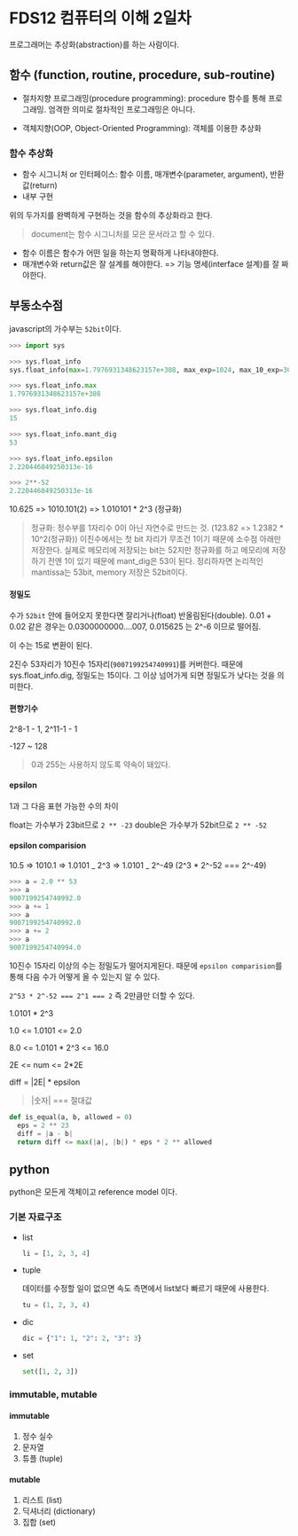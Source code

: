 # FDS12 컴퓨터의 이해 2일차

프로그래머는 추상화(abstraction)를 하는 사람이다.

## 함수 (function, routine, procedure, sub-routine)

- 절차지향 프로그래밍(procedure programming): procedure 함수를 통해 프로그래밍. 엄격한 의미로 절차적인 프로그래밍은 아니다.

- 객체지향(OOP, Object-Oriented Programming): 객체를 이용한 추상화

### 함수 추상화

- 함수 시그니처 or 인터페이스: 함수 이름, 매개변수(parameter, argument), 반환 값(return)
- 내부 구현

위의 두가지를 완벽하게 구현하는 것을 함수의 추상화라고 한다.

> document는 함수 시그니처를 모은 문서라고 할 수 있다.

- 함수 이름은 함수가 어떤 일을 하는지 명확하게 나타내야한다.
- 매개변수와 return값은 잘 설계를 해야한다. => 기능 명세(interface 설계)를 잘 짜야한다.

## 부동소수점

javascript의 가수부는 `52bit`이다.

```py
>>> import sys

>>> sys.float_info
sys.float_info(max=1.7976931348623157e+308, max_exp=1024, max_10_exp=308, min=2.2250738585072014e-308, min_exp=-1021, min_10_exp=-307, dig=15, mant_dig=53, epsilon=2.220446049250313e-16, radix=2, rounds=1)

>>> sys.float_info.max
1.7976931348623157e+308

>>> sys.float_info.dig
15

>>> sys.float_info.mant_dig
53

>>> sys.float_info.epsilon
2.220446049250313e-16

>>> 2**-52
2.220446049250313e-16
```

10.625
=> 1010.101(2)
=> 1.010101 \* 2^3 (정규화)

> 정규화: 정수부를 1자리수 0이 아닌 자연수로 만드는 것. (123.82 => 1.2382 \* 10^2(정규화))
> 이진수에서는 첫 bit 자리가 무조건 1이기 때문에 소수점 아래만 저장한다. 실제로 메모리에 저장되는 bit는 52지만 정규화를 하고 메모리에 저장하기 전엔 1이 있기 때문에 mant_dig은 53이 된다. 정리하자면 논리적인 mantissa는 53bit, memory 저장은 52bit이다.

#### 정밀도

수가 `52bit` 안에 들어오지 못한다면 잘리거나(float) 반올림된다(double). 0.01 + 0.02 같은 경우는 0.0300000000....007, 0.015625 는 2^-6 이므로 떨어짐.

이 수는 15로 변환이 된다.

2진수 53자리가 10진수 15자리(`9007199254740991`)를 커버한다. 때문에 sys.float_info.dig, 정밀도는 15이다. 그 이상 넘어가게 되면 정밀도가 낮다는 것을 의미한다.

#### 편향기수

2^8-1 - 1, 2^11-1 - 1

-127 ~ 128

> 0과 255는 사용하지 않도록 약속이 돼있다.

#### epsilon

1과 그 다음 표현 가능한 수의 차이

float는 가수부가 23bit므로 `2 ** -23` double은 가수부가 52bit므로 `2 ** -52`

#### epsilon comparision

10.5 => 1010.1 => 1.0101 _ 2^3 => 1.0101 _ 2^-49 (2^3 \* 2^-52 === 2^-49)

```py
>>> a = 2.0 ** 53
>>> a
9007199254740992.0
>>> a += 1
>>> a
9007199254740992.0
>>> a += 2
>>> a
9007199254740994.0
```

10진수 15자리 이상의 수는 정밀도가 떨어지게된다. 때문에 `epsilon comparision`를 통해 다음 수가 어떻게 올 수 있는지 알 수 있다.

`2^53 * 2^-52 === 2^1 === 2` 즉 2만큼만 더할 수 있다.

1.0101 \* 2^3

1.0 <= 1.0101 <= 2.0

8.0 <= 1.0101 \* 2^3 <= 16.0

2E <= num <= 2\*2E

diff = |2E| \* epsilon

> |숫자| === 절대값

```py
def is_equal(a, b, allowed = 0)
  eps = 2 ** 23
  diff = |a - b|
  return diff <= max(|a|, |b|) * eps * 2 ** allowed
```

## python

python은 모든게 객체이고 reference model 이다.

### 기본 자료구조

- list

  ```py
  li = [1, 2, 3, 4]
  ```

- tuple

  데이터를 수정할 일이 없으면 속도 측면에서 list보다 빠르기 때문에 사용한다.

  ```py
  tu = (1, 2, 3, 4)
  ```

- dic

  ```py
  dic = {"1": 1, "2": 2, "3": 3}
  ```

- set

  ```py
  set([1, 2, 3])
  ```

### immutable, mutable

#### immutable

1. 정수 실수
2. 문자열
3. 튜플 (tuple)

#### mutable

1. 리스트 (list)
2. 딕셔너리 (dictionary)
3. 집합 (set)
